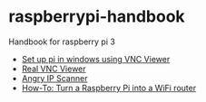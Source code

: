 # raspberrypi-handbook
Handbook for raspberry pi 3  
   - [Set up pi in windows using VNC Viewer](https://youtu.be/NUHRhNB67F4)
   - [Real VNC Viewer](https://www.realvnc.com/download/viewer)
   - [Angry IP Scanner](http://angryip.org/download/#windows)
   - [How-To: Turn a Raspberry Pi into a WiFi router](http://raspberrypihq.com/how-to-turn-a-raspberry-pi-into-a-wifi-router/)
